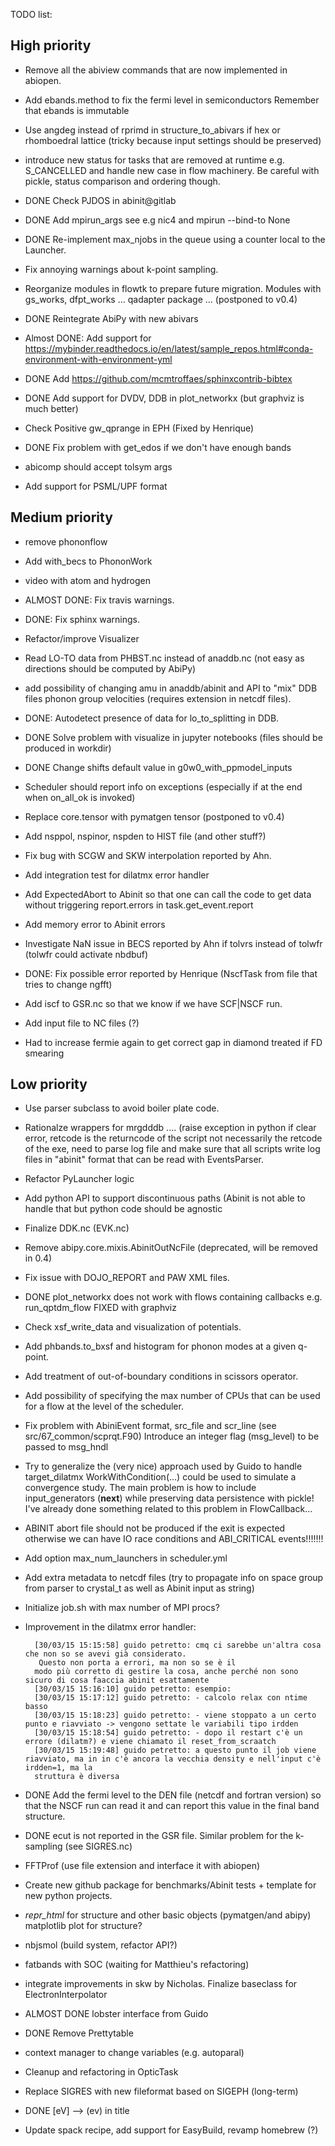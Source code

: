 TODO list:

## High priority

* Remove all the abiview commands that are now implemented in abiopen. 

* Add ebands.method to fix the fermi level in semiconductors
  Remember that ebands is immutable

* Use angdeg instead of rprimd in structure_to_abivars if hex or rhomboedral lattice 
  (tricky because input settings should be preserved)

* introduce new status for tasks that are removed at runtime e.g. S_CANCELLED
  and handle new case in flow machinery. Be careful with pickle, status comparison and ordering though.

* DONE Check PJDOS in abinit@gitlab

* DONE Add mpirun_args see e.g nic4 and mpirun --bind-to None

* DONE Re-implement max_njobs in the queue using a counter local to the Launcher.

* Fix annoying warnings about k-point sampling.

* Reorganize modules in flowtk to prepare future migration. Modules with gs_works, dfpt_works ...
  qadapter package ... (postponed to v0.4)

* DONE Reintegrate AbiPy with new abivars

* Almost DONE: Add support for https://mybinder.readthedocs.io/en/latest/sample_repos.html#conda-environment-with-environment-yml

* DONE Add https://github.com/mcmtroffaes/sphinxcontrib-bibtex

* DONE Add support for DVDV, DDB in plot_networkx (but graphviz is much better)

* Check Positive gw_qprange in EPH (Fixed by Henrique)

* DONE Fix problem with get_edos if we don't have enough bands 

* abicomp should accept tolsym args

* Add support for PSML/UPF format

## Medium priority

* remove phononflow

* Add with_becs to PhononWork

* video with atom and hydrogen

* ALMOST DONE: Fix travis warnings.

* DONE: Fix sphinx warnings.

* Refactor/improve Visualizer

* Read LO-TO data from PHBST.nc instead of anaddb.nc (not easy as directions should be computed by AbiPy)

* add possibility of changing amu in anaddb/abinit and API to "mix" DDB files
  phonon group velocities (requires extension in netcdf files).

* DONE: Autodetect presence of data for lo_to_splitting in DDB.

* DONE Solve problem with visualize in jupyter notebooks (files should be produced in workdir)

* DONE Change shifts default value in g0w0_with_ppmodel_inputs

* Scheduler should report info on exceptions (especially if at the end when on_all_ok is invoked)

* Replace core.tensor with pymatgen tensor (postponed to v0.4)

* Add nsppol, nspinor, nspden to HIST file (and other stuff?)

* Fix bug with SCGW and SKW interpolation reported by Ahn.

* Add integration test for dilatmx error handler

* Add ExpectedAbort to Abinit so that one can call the code to get data without triggering
  report.errors in task.get_event.report

* Add memory error to Abinit errors

* Investigate NaN issue in BECS reported by Ahn if tolvrs instead of tolwfr (tolwfr could activate nbdbuf)

* DONE: Fix possible error reported by Henrique (NscfTask from file that tries to change ngfft)

* Add iscf to GSR.nc so that we know if we have SCF|NSCF run.

* Add input file to NC files (?)

* Had to increase fermie again to get correct gap in diamond treated if FD smearing

## Low priority

* Use parser subclass to avoid boiler plate code.

* Rationalze wrappers for mrgdddb .... (raise exception in python if clear error, retcode 
  is the returncode of the script not necessarily the retcode of the exe, need to
  parse log file and make sure that all scripts write log files in "abinit" format
  that can be read with EventsParser.

* Refactor PyLauncher logic

* Add python API to support discontinuous paths (Abinit is not able to handle that
  but python code should be agnostic

* Finalize DDK.nc  (EVK.nc)

* Remove abipy.core.mixis.AbinitOutNcFile (deprecated, will be removed in 0.4)

* Fix issue with DOJO_REPORT and PAW XML files.

* DONE plot_networkx does not work with flows containing callbacks e.g. run_qptdm_flow
  FIXED with graphviz

* Check xsf_write_data and visualization of potentials.

* Add phbands.to_bxsf and histogram for phonon modes at a given q-point.

* Add treatment of out-of-boundary conditions in scissors operator.

* Add possibility of specifying the max number of CPUs that can be used  
  for a flow at the level of the scheduler.

* Fix problem with AbiniEvent format, src_file and scr_line (see src/67_common/scprqt.F90)
  Introduce an integer flag (msg_level) to be passed to msg_hndl

* Try to generalize the (very nice) approach used by Guido to handle target_dilatmx
  WorkWithCondition(...) could be used to simulate a convergence study. The main 
  problem is how to include input_generators (__next__) while preserving data persistence
  with pickle! I've already done something related to this problem in FlowCallback...

* ABINIT abort file should not be produced if the exit is expected otherwise we 
  can have IO race conditions and ABI_CRITICAL events!!!!!!!

* Add option max_num_launchers in scheduler.yml

* Add extra metadata to netcdf files (try to propagate info on space group from parser to crystal_t
  as well as Abinit input as string)

* Initialize job.sh with max number of MPI procs?

* Improvement in the dilatmx error handler:

        [30/03/15 15:15:58] guido petretto: cmq ci sarebbe un'altra cosa che non so se avevi già considerato. 
         Questo non porta a errori, ma non so se è il
        modo più corretto di gestire la cosa, anche perché non sono sicuro di cosa faaccia abinit esattamente
        [30/03/15 15:16:10] guido petretto: esempio:
        [30/03/15 15:17:12] guido petretto: - calcolo relax con ntime basso
        [30/03/15 15:18:23] guido petretto: - viene stoppato a un certo punto e riavviato -> vengono settate le variabili tipo irdden
        [30/03/15 15:18:54] guido petretto: - dopo il restart c'è un errore (dilatm?) e viene chiamato il reset_from_scraatch
        [30/03/15 15:19:48] guido petretto: a questo punto il job viene riavviato, ma in in c'è ancora la vecchia density e nell'input c'è irdden=1, ma la
        struttura è diversa

* DONE Add the fermi level to the DEN file (netcdf and fortran version) so that the NSCF run can read 
  it and can report this value in the final band structure.

* DONE ecut is not reported in the GSR file. Similar problem for the k-sampling (see SIGRES.nc)

* FFTProf (use file extension and interface it with abiopen)

* Create new github package for benchmarks/Abinit tests + template for new python projects.

* _repr_html_ for structure and other basic objects (pymatgen/and abipy)
   matplotlib plot for structure?

* nbjsmol (build system, refactor API?)

* fatbands with SOC (waiting for Matthieu's refactoring)

* integrate improvements in skw by Nicholas.
  Finalize baseclass for ElectronInterpolator

* ALMOST DONE lobster interface from Guido

* DONE Remove Prettytable

* context manager to change variables (e.g. autoparal)

* Cleanup and refactoring in OpticTask

* Replace SIGRES with new fileformat based on SIGEPH (long-term)

* DONE [eV] --> (ev) in title

* Update spack recipe, add support for EasyBuild, revamp homebrew (?)

